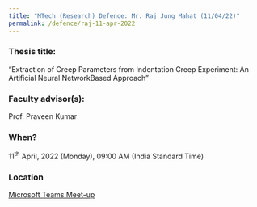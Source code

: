 ```yaml
---
title: "MTech (Research) Defence: Mr. Raj Jung Mahat (11/04/22)"
permalink: /defence/raj-11-apr-2022
---
```

### Thesis title:
“Extraction of Creep Parameters from Indentation Creep Experiment: An Artificial Neural NetworkBased Approach” 

### Faculty advisor(s):
Prof. Praveen Kumar

### When?
11<sup>th</sup> April, 2022 (Monday), 09:00 AM (India Standard Time)

### Location
<a href="https://teams.microsoft.com/l/meetup-join/19%3a67bb51acc5a8426a88068a2b3e1e742f%40thread.tacv2/1648527894951?context=%7b%22Tid%22%3a%226f15cd97-f6a7-41e3-b2c5-ad4193976476%22%2c%22Oid%22%3a%22db32af09-2e7a-4ab0-b793-ab66876ce0e6%22%7d" target="_blank">Microsoft Teams Meet-up</a>
